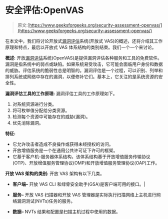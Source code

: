 # 安全评估:OpenVAS

> 原文:[https://www.geeksforgeeks.org/security-assessment-openvas/](https://www.geeksforgeeks.org/security-assessment-openvas/)

在本文中，我们将讨论开放式[漏洞评估](https://www.geeksforgeeks.org/vulnerabilities-in-information-security/)系统(开放式 VAS)的概述，还将介绍其工作原理和特点，最后以开放式 VAS 体系结构的类别结束。我们一个一个来讨论。

**概述:**
开放[漏洞评估](https://www.geeksforgeeks.org/vulnerabilities-in-information-security/)系统(OpenVAS)是提供漏洞评估各种服务和工具的免费软件。漏洞是指系统中的弱点或缺陷。如果系统易受攻击，它可能会面临用户身份和数据的威胁。评估系统的脆弱性总是明智的。漏洞评估是一个过程，可以识别、列举和排列系统或网络中存在的漏洞，以便修补它们。基本上，它关注的是系统资源的安全性。

**漏洞评估工具的工作原理:**
漏洞评估工具的工作原理如下。

1.  对系统资源进行分类。
2.  将可枚举值分配给分类资源。
3.  检测每个资源中可能存在的威胁(漏洞)。
4.  优先消除漏洞。

**特征:**

*   它允许攻击者造成不良操作或获得未经授权的访问。
*   开放增值服务是一个在通用公共许可证下许可的框架。
*   它基于客户机-服务器体系结构，该体系结构基于开放增值服务传输协议(OTP)、开放增值服务管理协议(OMP)和开放增值服务管理协议(OAP)工作。

**开放 VAS 架构的类别:**
开放 VAS 架构有以下几类。

*   **客户端–**
    开放 VAS CLI 和绿骨安全助手(GSA)是客户端可用的接口。|

*   **服务–**
    开放 VAS 扫描器和开放 VAS 管理器是实际执行扫描网络上主机进行网络漏洞测试(NVTs)任务的服务。

*   **数据–**
    NVTs 结果和配置是扫描主机过程中使用的数据。